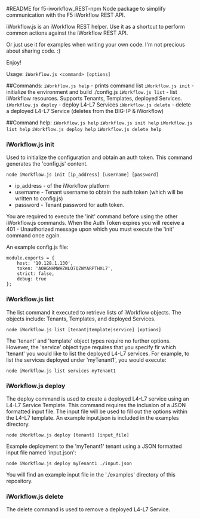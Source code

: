 #README for f5-iworkflow_REST-npm
Node package to simplify communication with the F5 iWorkflow REST API.

iWorkflow.js is an iWorkflow REST helper. Use it as a shortcut to perform common actions against the iWorkflow REST API.

Or just use it for examples when writing your own code. I'm not precious about sharing code. :)

Enjoy!

Usage: `iWorkflow.js <command> [options]`

##Commands:
`iWorkflow.js help` - prints command list
`iWorkflow.js init` - initialize the environment and build ./config.js
`iWorkflow.js list` - list iWorkflow resources. Supports Tenants, Templates, deployed Services.
`iWorkflow.js deploy` - deploy L4-L7 Services
`iWorkflow.js delete` - delete a deployed L4-L7 Service (deletes from the BIG-IP & iWorkflow)

##Command help:
`iWorkflow.js help`
`iWorkflow.js init help`
`iWorkflow.js list help`
`iWorkflow.js deploy help`
`iWorkflow.js delete help`

### iWorkflow.js init
Used to initialize the configuration and obtain an auth token. This command generates the 'config.js' content.

`node iWorkflow.js init [ip_address] [username] [password]`

- ip_address - of the iWorkflow platform
- username - Tenant username to obtain the auth token (which will be written to config.js)
- password - Tenant password for auth token.

You are required to execute the 'init' command before using the other iWorkflow.js commands. When the Auth Token expires you will receive a 401 - Unauthorized message upon which you must execute the 'init' command once again.

An example config.js file:

```
module.exports = {
	host: '10.128.1.130',
	token: 'AOHGNHMWHZWLO7QZWYARPTHXL7',
	strict: false,
	debug: true
};
```

### iWorkflow.js list
The list command it executed to retrieve lists of iWorkflow objects. The objects include: Tenants, Templates, and deployed Services.

`node iWorkflow.js list [tenant|template|service] [options]`

The 'tenant' and 'template' object types require no further options. However, the 'service' object type requires that you specify fir which 'tenant' you would like to list the deployed L4-L7 services. For example, to list the services deployed under 'myTenant1', you would execute:

`node iWorkflow.js list services myTenant1`

### iWorkflow.js deploy
The deploy command is used to create a deployed L4-L7 service using an L4-L7 Service Template. This command requires the inclusion of a JSON formatted input file. The input file will be used to fill out the options within the L4-L7 template. An example input.json is included in the examples directory.

`node iWorkflow.js deploy [tenant] [input_file]`

Example deployment to the 'myTenant1' tenant using a JSON formatted input file named 'input.json':

`node iWorkflow.js deploy myTenant1 ./input.json`

You will find an example input file in the './examples' directory of this repository.

### iWorkflow.js delete
The delete command is used to remove a deployed L4-L7 Service.
